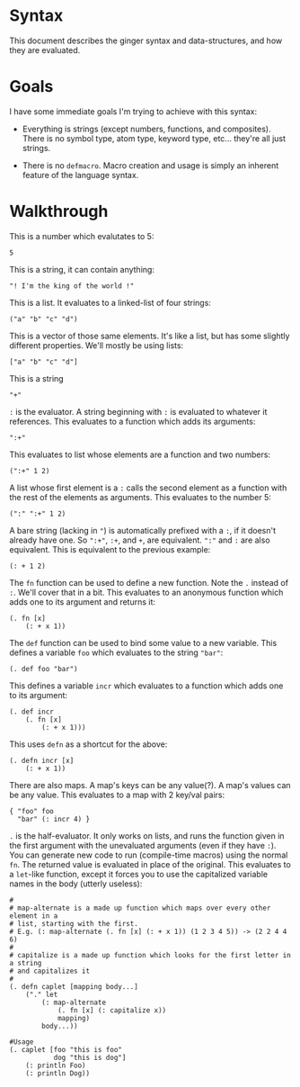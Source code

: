 # Syntax

This document describes the ginger syntax and data-structures, and how they are
evaluated.

# Goals

I have some immediate goals I'm trying to achieve with this syntax:

* Everything is strings (except numbers, functions, and composites). There is no
  symbol type, atom type, keyword type, etc... they're all just strings.

* There is no `defmacro`. Macro creation and usage is simply an inherent feature
  of the language syntax.

# Walkthrough

This is a number which evalutates to 5:

```
5
```

This is a string, it can contain anything:

```
"! I'm the king of the world !"
```

This is a list. It evaluates to a linked-list of four strings:

```
("a" "b" "c" "d")
```

This is a vector of those same elements. It's like a list, but has some slightly
different properties. We'll mostly be using lists:

```
["a" "b" "c" "d"]
```

This is a string

```
"+"
```

`:` is the evaluator. A string beginning with `:` is evaluated to whatever it
references. This evaluates to a function which adds its arguments:

```
":+"
```

This evaluates to list whose elements are a function and two numbers:

```
(":+" 1 2)
```

A list whose first element is a `:` calls the second element as a function with
the rest of the elements as arguments. This evaluates to the number 5:

```
(":" ":+" 1 2)
```

A bare string (lacking in `"`) is automatically prefixed with a `:`, if it
doesn't already have one. So `":+"`, `:+`, and `+`, are equivalent. `":"` and
`:` are also equivalent. This is equivalent to the previous example:

```
(: + 1 2)
```

The `fn` function can be used to define a new function. Note the `.` instead of
`:`. We'll cover that in a bit. This evaluates to an anonymous function which
adds one to its argument and returns it:

```
(. fn [x]
    (: + x 1))
```

The `def` function can be used to bind some value to a new variable. This
defines a variable `foo` which evaluates to the string `"bar"`:

```
(. def foo "bar")
```

This defines a variable `incr` which evaluates to a function which adds one to
its argument:

```
(. def incr
    (. fn [x]
        (: + x 1)))
```

This uses `defn` as a shortcut for the above:
```
(. defn incr [x]
    (: + x 1))
```

There are also maps. A map's keys can be any value(?). A map's values can be any
value. This evaluates to a map with 2 key/val pairs:

```
{ "foo" foo
  "bar" (: incr 4) }
```

`.` is the half-evaluator. It only works on lists, and runs the function given
in the first argument with the unevaluated arguments (even if they have `:`).
You can generate new code to run (compile-time macros) using the normal `fn`.
The returned value is evaluated in place of the original. This evaluates to a
`let`-like function, except it forces you to use the capitalized variable names
in the body (utterly useless):

```
#
# map-alternate is a made up function which maps over every other element in a
# list, starting with the first.
# E.g. (: map-alternate (. fn [x] (: + x 1)) (1 2 3 4 5)) -> (2 2 4 4 6)
#
# capitalize is a made up function which looks for the first letter in a string
# and capitalizes it
#
(. defn caplet [mapping body...]
    ("." let
        (: map-alternate
            (. fn [x] (: capitalize x))
            mapping)
        body...))

#Usage
(. caplet [foo "this is foo"
           dog "this is dog"]
    (: println Foo)
    (: println Dog))
```
